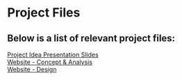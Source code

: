 # Project Files
## Below is a list of relevant project files:


[Project Idea Presentation Slides](https://docs.google.com/presentation/d/1zuttFhTKybuMOAJ8m2fiUIxRJCVpJlKxuPkuoGO-4e8/edit?usp=sharing)  
[Website - Concept & Analysis](https://drive.google.com/file/d/18C4AAmCc-8dyR2BR3YQ6CRsv9TkqtMXN/view?usp=sharing)  
[Website - Design](https://drive.google.com/file/d/1vq4L2RO8cXCXo1gM2aPYQ7eZMtIBN3VX/view?usp=sharing)